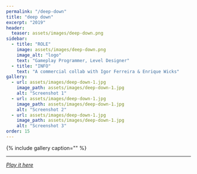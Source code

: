```yaml
---
permalink: "/deep-down"
title: "deep down"
excerpt: "2019"
header:
  teaser: assets/images/deep-down.png
sidebar:
  - title: "ROLE"
    image: assets/images/deep-down.png
    image_alt: "logo"
    text: "Gameplay Programmer, Level Designer"
  - title: "INFO"
    text: "A commercial collab with Igor Ferreira & Enrique Wicks"
gallery:
  - url: assets/images/deep-down-1.jpg
    image_path: assets/images/deep-down-1.jpg
    alt: "Screenshot 1"
  - url: assets/images/deep-down-1.jpg
    image_path: assets/images/deep-down-1.jpg
    alt: "Screenshot 2"
  - url: assets/images/deep-down-1.jpg
    image_path: assets/images/deep-down-1.jpg
    alt: "Screenshot 3"
order: 15
---
```


{% include gallery caption="" %}



------







[*Play it here*]()
